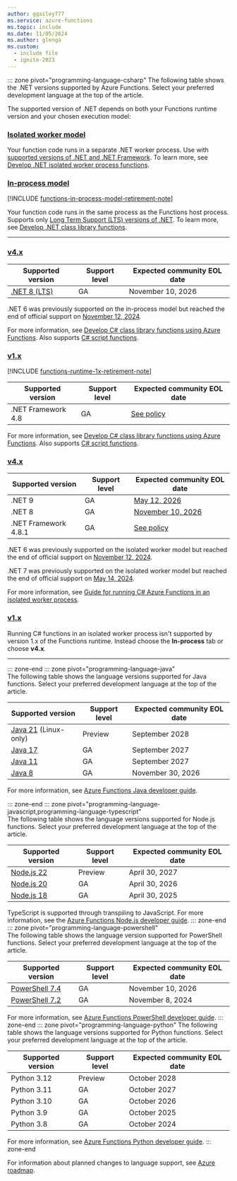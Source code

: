 ```yaml
---
author: ggailey777
ms.service: azure-functions
ms.topic: include
ms.date: 11/05/2024
ms.author: glenga
ms.custom:
  - include file
  - ignite-2023
---
```

::: zone pivot="programming-language-csharp"
The following table shows the .NET versions supported by Azure Functions. Select your preferred development language at the top of the article. 

The supported version of .NET depends on both your Functions runtime version and your chosen execution model:

### [Isolated worker model](#tab/isolated-process)

Your function code runs in a separate .NET worker process. Use with [supported versions of .NET and .NET Framework](../articles/azure-functions/dotnet-isolated-process-guide.md#supported-versions). To learn more, see [Develop .NET isolated worker process functions](../articles/azure-functions/dotnet-isolated-process-guide.md).

### [In-process model](#tab/in-process)

[!INCLUDE [functions-in-process-model-retirement-note](./functions-in-process-model-retirement-note.md)]

Your function code runs in the same process as the Functions host process. Supports only [Long Term Support (LTS) versions of .NET](../articles/azure-functions/functions-dotnet-class-library.md#supported-versions). To learn more, see [Develop .NET class library functions](../articles/azure-functions/functions-dotnet-class-library.md).  

---

### [v4.x](#tab/v4/in-process)

| Supported version | Support level | Expected community EOL date |
| ---- | ---- |--- |
| [.NET 8 (LTS)](https://dotnet.microsoft.com/platform/support/policy/dotnet-core#lifecycle) | GA | November 10, 2026 |

.NET 6 was previously supported on the in-process model but reached the end of official support on [November 12, 2024][dotnet-policy].

For more information, see [Develop C# class library functions using Azure Functions](../articles/azure-functions/functions-dotnet-class-library.md). Also supports [C# script functions](../articles/azure-functions/functions-reference-csharp.md).

### [v1.x](#tab/v1/in-process)

[!INCLUDE [functions-runtime-1x-retirement-note](./functions-runtime-1x-retirement-note.md)]

| Supported version | Support level | Expected community EOL date |
| ---- | ---- |--- |
| .NET Framework 4.8 | GA | [See policy](https://dotnet.microsoft.com/platform/support/policy/dotnet-framework) |
 
For more information, see [Develop C# class library functions using Azure Functions](../articles/azure-functions/functions-dotnet-class-library.md). Also supports [C# script functions](../articles/azure-functions/functions-reference-csharp.md).

### [v4.x](#tab/v4/isolated-process)

| Supported version | Support level | Expected community EOL date |
| ---- | ---- |--- |
| .NET 9 | GA | [May 12, 2026][dotnet-policy] |
| .NET 8 | GA | [November 10, 2026][dotnet-policy] |
| .NET Framework 4.8.1 | GA | [See policy][dotnet-framework-policy] |

[dotnet-policy]: https://dotnet.microsoft.com/platform/support/policy/dotnet-core#lifecycle
[dotnet-framework-policy]: https://dotnet.microsoft.com/platform/support/policy/dotnet-framework

.NET 6 was previously supported on the isolated worker model but reached the end of official support on [November 12, 2024][dotnet-policy].

.NET 7 was previously supported on the isolated worker model but reached the end of official support on [May 14, 2024][dotnet-policy].

For more information, see [Guide for running C# Azure Functions in an isolated worker process](../articles/azure-functions/dotnet-isolated-process-guide.md).

### [v1.x](#tab/v1/isolated-process)

Running C# functions in an isolated worker process isn't supported by version 1.x of the Functions runtime. Instead choose the **In-process** tab or choose **v4.x**. 

--- 

::: zone-end
::: zone pivot="programming-language-java"  
The following table shows the language versions supported for Java functions. Select your preferred development language at the top of the article.

| Supported version | Support level | Expected community EOL date |
| ---- | ---- |--- |
| [Java 21](/java/openjdk/support#release-and-servicing-roadmap) (Linux-only) | Preview | September 2028 |
| [Java 17](/java/openjdk/support#release-and-servicing-roadmap) | GA | September 2027 |
| [Java 11](/java/openjdk/support#release-and-servicing-roadmap) | GA | September 2027 |
| [Java 8](https://endoflife.date/eclipse-temurin) | GA | November 30, 2026 |

For more information, see [Azure Functions Java developer guide](../articles/azure-functions/functions-reference-java.md).

::: zone-end
::: zone pivot="programming-language-javascript,programming-language-typescript"  
The following table shows the language versions supported for Node.js functions. Select your preferred development language at the top of the article.

| Supported version | Support level | Expected community EOL date |
| ---- | ---- |--- |
| [Node.js 22](https://endoflife.date/nodejs) | Preview | April 30, 2027 |
| [Node.js 20](https://endoflife.date/nodejs) | GA | April 30, 2026 |
| [Node.js 18](https://endoflife.date/nodejs) | GA | April 30, 2025|

TypeScript is supported through transpiling to JavaScript. For more information, see the [Azure Functions Node.js developer guide](../articles/azure-functions/functions-reference-node.md#supported-versions).
::: zone-end  
::: zone pivot="programming-language-powershell"  
The following table shows the language version supported for PowerShell functions. Select your preferred development language at the top of the article.

| Supported version | Support level | Expected community EOL date |
| ---- | ---- |--- |
| [PowerShell 7.4](/powershell/scripting/install/powershell-support-lifecycle#powershell-end-of-support-dates) | GA | November 10, 2026 |
| [PowerShell 7.2](/powershell/scripting/install/powershell-support-lifecycle#powershell-end-of-support-dates) | GA | November 8, 2024 |

For more information, see [Azure Functions PowerShell developer guide](../articles/azure-functions/functions-reference-powershell.md).
::: zone-end
::: zone pivot="programming-language-python"
The following table shows the language versions supported for Python functions. Select your preferred development language at the top of the article.

| Supported version | Support level | Expected community EOL date |
| ---- | ---- |--- |
| Python 3.12 | Preview | October 2028 |
| Python 3.11 | GA | October 2027 |
| Python 3.10 | GA | October 2026 |
| Python 3.9 | GA | October 2025 |
| Python 3.8 | GA | October 2024 |

For more information, see [Azure Functions Python developer guide](../articles/azure-functions/functions-reference-python.md#python-version).
::: zone-end

For information about planned changes to language support, see [Azure roadmap](https://azure.microsoft.com/roadmap/?tag=functions).
